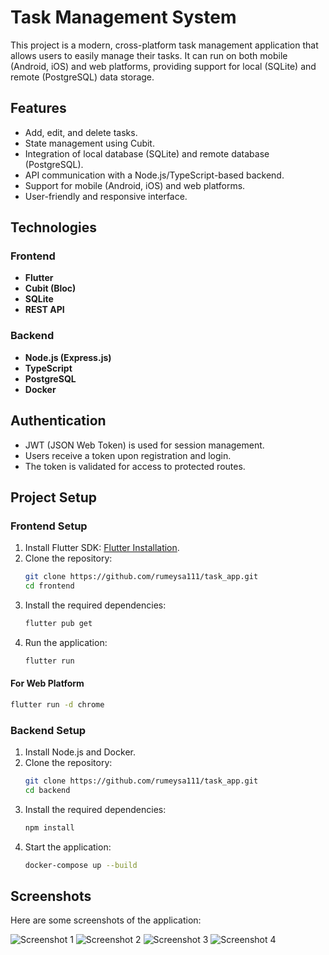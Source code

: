 # Task Management System

This project is a modern, cross-platform task management application that allows users to easily manage their tasks. It can run on both mobile (Android, iOS) and web platforms, providing support for local (SQLite) and remote (PostgreSQL) data storage.

## Features
- Add, edit, and delete tasks.
- State management using Cubit.
- Integration of local database (SQLite) and remote database (PostgreSQL).
- API communication with a Node.js/TypeScript-based backend.
- Support for mobile (Android, iOS) and web platforms.
- User-friendly and responsive interface.

## Technologies

### Frontend
- **Flutter**
- **Cubit (Bloc)**
- **SQLite**
- **REST API**

### Backend
- **Node.js (Express.js)**
- **TypeScript**
- **PostgreSQL**
- **Docker**

## Authentication
- JWT (JSON Web Token) is used for session management.
- Users receive a token upon registration and login.
- The token is validated for access to protected routes.

## Project Setup

### Frontend Setup
1. Install Flutter SDK: [Flutter Installation](https://flutter.dev/docs/get-started/install).
2. Clone the repository:
   ```bash
   git clone https://github.com/rumeysa111/task_app.git
   cd frontend
   ```
3. Install the required dependencies:
   ```bash
   flutter pub get
   ```
4. Run the application:
   ```bash
   flutter run
   ```

#### For Web Platform
```bash
flutter run -d chrome
```

### Backend Setup
1. Install Node.js and Docker.
2. Clone the repository:
   ```bash
   git clone https://github.com/rumeysa111/task_app.git
   cd backend
   ```
3. Install the required dependencies:
   ```bash
   npm install
   ```
4. Start the application:
   ```bash
   docker-compose up --build
   ```

## Screenshots
Here are some screenshots of the application:

![Screenshot 1](assets\images\Screenshot_1737739375.png)
![Screenshot 2](assets\images\Screenshot_1737739500.png)
![Screenshot 3](assets\images\Screenshot_1737739570.png)
![Screenshot 4](assets\images\Screenshot_1737739606.png)
